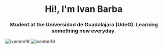 <h1 align="center">Hi!, I'm Ivan Barba</h1>
<h3 align="center">Student at the Universidad de Guadalajara (UdeG). Learning something new everyday.</h3>

<div display="flex"> 
  <img style="flex:1;" src="https://github-readme-stats.vercel.app/api?username=ivanbm18&show_icons=true&locale=en" alt="ivanbm18" />
  <img style="flex:1;" src="https://github-readme-stats.vercel.app/api/top-langs?username=ivanbm18&show_icons=true&locale=en&layout=compact" alt="ivanbm18" />
</div>


